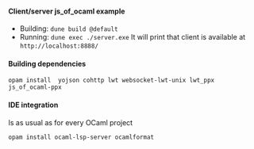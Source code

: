 #### Client/server js_of_ocaml example


* Building: `dune build @default`
* Running: `dune exec ./server.exe`
  It will print that client is available at `http://localhost:8888/`



#### Building dependencies

`opam install  yojson cohttp lwt websocket-lwt-unix lwt_ppx js_of_ocaml-ppx`

#### IDE integration

Is as usual as for every OCaml project

`opam install ocaml-lsp-server ocamlformat`
